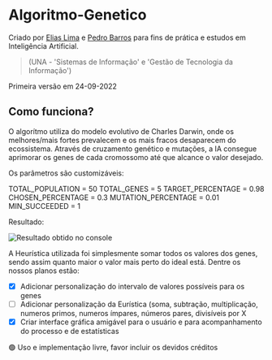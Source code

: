 # Algoritmo-Genetico

Criado por [Elias Lima](https://github.com/Elias-Lima-code) 
e [Pedro Barros](https://github.com/Pedro-Barros77)
para fins de prática e estudos em Inteligência Artificial.
> (UNA - 'Sistemas de Informação' e 'Gestão de Tecnologia da Informação')


Primeira versão em 24-09-2022


## Como funciona?

O algorítmo utiliza do modelo evolutivo de Charles Darwin, onde os melhores/mais fortes prevalecem e os mais fracos desaparecem do ecossistema.
Através de cruzamento genético e mutações, a IA consegue aprimorar os genes de cada cromossomo até que alcance o valor desejado.

Os parâmetros são customizáveis:

TOTAL_POPULATION = 50
TOTAL_GENES = 5
TARGET_PERCENTAGE = 0.98
CHOSEN_PERCENTAGE = 0.3
MUTATION_PERCENTAGE = 0.01
MIN_SUCCEEDED = 1

Resultado:

![Resultado obtido no console](https://user-images.githubusercontent.com/85514585/192126530-0ee34ed2-aaad-4e4d-bf4e-e43a11e440a3.png)


A Heurística utilizada foi simplesmente somar todos os valores dos genes, sendo assim quanto maior o valor mais perto do ideal está.
Dentre os nossos planos estão:
- [x] Adicionar personalização do intervalo de valores possíveis para os genes
- [ ] Adicionar personalização da Eurística (soma, subtração, multiplicação, numeros primos, numeros ímpares, números pares, divisíveis por X
- [x] Criar interface gráfica amigável para o usuário e para acompanhamento do processo e de estatísticas

:green_circle: Uso e implementação livre, favor incluir os devidos créditos
